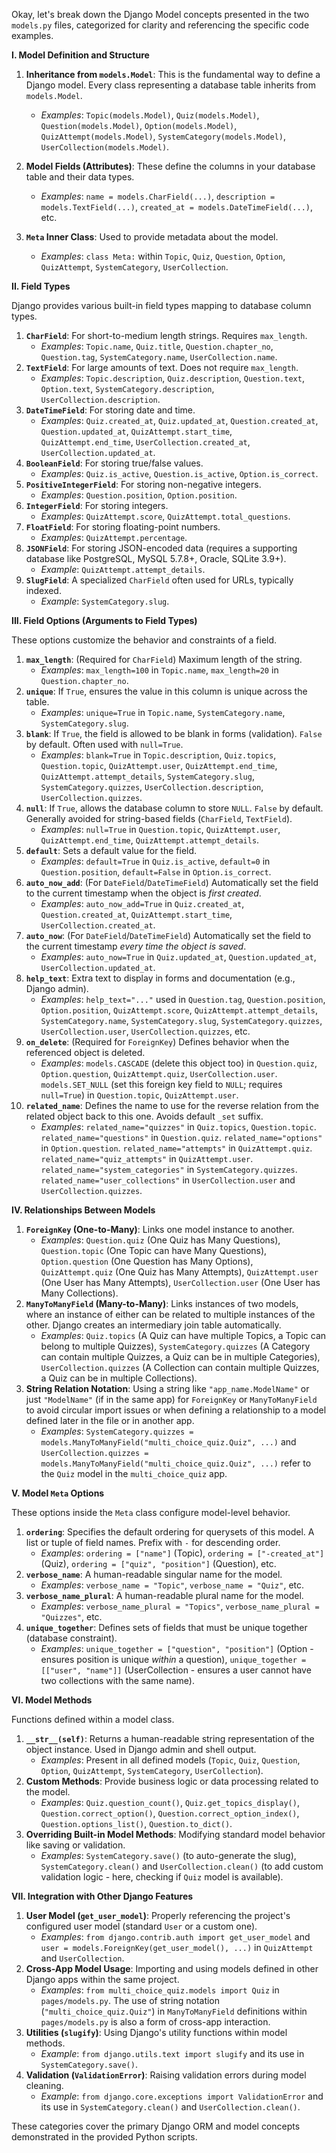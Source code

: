 Okay, let's break down the Django Model concepts presented in the two `models.py` files, categorized for clarity and referencing the specific code examples.

**I. Model Definition and Structure**

1.  **Inheritance from `models.Model`**: This is the fundamental way to define a Django model. Every class representing a database table inherits from `models.Model`.

    - _Examples_: `Topic(models.Model)`, `Quiz(models.Model)`, `Question(models.Model)`, `Option(models.Model)`, `QuizAttempt(models.Model)`, `SystemCategory(models.Model)`, `UserCollection(models.Model)`.

2.  **Model Fields (Attributes)**: These define the columns in your database table and their data types.

    - _Examples_: `name = models.CharField(...)`, `description = models.TextField(...)`, `created_at = models.DateTimeField(...)`, etc.

3.  **`Meta` Inner Class**: Used to provide metadata about the model.
    - _Examples_: `class Meta:` within `Topic`, `Quiz`, `Question`, `Option`, `QuizAttempt`, `SystemCategory`, `UserCollection`.

**II. Field Types**

Django provides various built-in field types mapping to database column types.

1.  **`CharField`**: For short-to-medium length strings. Requires `max_length`.
    - _Examples_: `Topic.name`, `Quiz.title`, `Question.chapter_no`, `Question.tag`, `SystemCategory.name`, `UserCollection.name`.
2.  **`TextField`**: For large amounts of text. Does not require `max_length`.
    - _Examples_: `Topic.description`, `Quiz.description`, `Question.text`, `Option.text`, `SystemCategory.description`, `UserCollection.description`.
3.  **`DateTimeField`**: For storing date and time.
    - _Examples_: `Quiz.created_at`, `Quiz.updated_at`, `Question.created_at`, `Question.updated_at`, `QuizAttempt.start_time`, `QuizAttempt.end_time`, `UserCollection.created_at`, `UserCollection.updated_at`.
4.  **`BooleanField`**: For storing true/false values.
    - _Examples_: `Quiz.is_active`, `Question.is_active`, `Option.is_correct`.
5.  **`PositiveIntegerField`**: For storing non-negative integers.
    - _Examples_: `Question.position`, `Option.position`.
6.  **`IntegerField`**: For storing integers.
    - _Examples_: `QuizAttempt.score`, `QuizAttempt.total_questions`.
7.  **`FloatField`**: For storing floating-point numbers.
    - _Examples_: `QuizAttempt.percentage`.
8.  **`JSONField`**: For storing JSON-encoded data (requires a supporting database like PostgreSQL, MySQL 5.7.8+, Oracle, SQLite 3.9+).
    - _Example_: `QuizAttempt.attempt_details`.
9.  **`SlugField`**: A specialized `CharField` often used for URLs, typically indexed.
    - _Example_: `SystemCategory.slug`.

**III. Field Options (Arguments to Field Types)**

These options customize the behavior and constraints of a field.

1.  **`max_length`**: (Required for `CharField`) Maximum length of the string.
    - _Examples_: `max_length=100` in `Topic.name`, `max_length=20` in `Question.chapter_no`.
2.  **`unique`**: If `True`, ensures the value in this column is unique across the table.
    - _Examples_: `unique=True` in `Topic.name`, `SystemCategory.name`, `SystemCategory.slug`.
3.  **`blank`**: If `True`, the field is allowed to be blank in forms (validation). `False` by default. Often used with `null=True`.
    - _Examples_: `blank=True` in `Topic.description`, `Quiz.topics`, `Question.topic`, `QuizAttempt.user`, `QuizAttempt.end_time`, `QuizAttempt.attempt_details`, `SystemCategory.slug`, `SystemCategory.quizzes`, `UserCollection.description`, `UserCollection.quizzes`.
4.  **`null`**: If `True`, allows the database column to store `NULL`. `False` by default. Generally avoided for string-based fields (`CharField`, `TextField`).
    - _Examples_: `null=True` in `Question.topic`, `QuizAttempt.user`, `QuizAttempt.end_time`, `QuizAttempt.attempt_details`.
5.  **`default`**: Sets a default value for the field.
    - _Examples_: `default=True` in `Quiz.is_active`, `default=0` in `Question.position`, `default=False` in `Option.is_correct`.
6.  **`auto_now_add`**: (For `DateField`/`DateTimeField`) Automatically set the field to the current timestamp when the object is _first created_.
    - _Examples_: `auto_now_add=True` in `Quiz.created_at`, `Question.created_at`, `QuizAttempt.start_time`, `UserCollection.created_at`.
7.  **`auto_now`**: (For `DateField`/`DateTimeField`) Automatically set the field to the current timestamp _every time the object is saved_.
    - _Examples_: `auto_now=True` in `Quiz.updated_at`, `Question.updated_at`, `UserCollection.updated_at`.
8.  **`help_text`**: Extra text to display in forms and documentation (e.g., Django admin).
    - _Examples_: `help_text="..."` used in `Question.tag`, `Question.position`, `Option.position`, `QuizAttempt.score`, `QuizAttempt.attempt_details`, `SystemCategory.name`, `SystemCategory.slug`, `SystemCategory.quizzes`, `UserCollection.user`, `UserCollection.quizzes`, etc.
9.  **`on_delete`**: (Required for `ForeignKey`) Defines behavior when the referenced object is deleted.
    - _Examples_: `models.CASCADE` (delete this object too) in `Question.quiz`, `Option.question`, `QuizAttempt.quiz`, `UserCollection.user`. `models.SET_NULL` (set this foreign key field to `NULL`; requires `null=True`) in `Question.topic`, `QuizAttempt.user`.
10. **`related_name`**: Defines the name to use for the reverse relation from the related object back to this one. Avoids default `_set` suffix.
    - _Examples_: `related_name="quizzes"` in `Quiz.topics`, `Question.topic`. `related_name="questions"` in `Question.quiz`. `related_name="options"` in `Option.question`. `related_name="attempts"` in `QuizAttempt.quiz`. `related_name="quiz_attempts"` in `QuizAttempt.user`. `related_name="system_categories"` in `SystemCategory.quizzes`. `related_name="user_collections"` in `UserCollection.user` and `UserCollection.quizzes`.

**IV. Relationships Between Models**

1.  **`ForeignKey` (One-to-Many)**: Links one model instance to another.
    - _Examples_: `Question.quiz` (One Quiz has Many Questions), `Question.topic` (One Topic can have Many Questions), `Option.question` (One Question has Many Options), `QuizAttempt.quiz` (One Quiz has Many Attempts), `QuizAttempt.user` (One User has Many Attempts), `UserCollection.user` (One User has Many Collections).
2.  **`ManyToManyField` (Many-to-Many)**: Links instances of two models, where an instance of either can be related to multiple instances of the other. Django creates an intermediary join table automatically.
    - _Examples_: `Quiz.topics` (A Quiz can have multiple Topics, a Topic can belong to multiple Quizzes), `SystemCategory.quizzes` (A Category can contain multiple Quizzes, a Quiz can be in multiple Categories), `UserCollection.quizzes` (A Collection can contain multiple Quizzes, a Quiz can be in multiple Collections).
3.  **String Relation Notation**: Using a string like `"app_name.ModelName"` or just `"ModelName"` (if in the same app) for `ForeignKey` or `ManyToManyField` to avoid circular import issues or when defining a relationship to a model defined later in the file or in another app.
    - _Examples_: `SystemCategory.quizzes = models.ManyToManyField("multi_choice_quiz.Quiz", ...)` and `UserCollection.quizzes = models.ManyToManyField("multi_choice_quiz.Quiz", ...)` refer to the `Quiz` model in the `multi_choice_quiz` app.

**V. Model `Meta` Options**

These options inside the `Meta` class configure model-level behavior.

1.  **`ordering`**: Specifies the default ordering for querysets of this model. A list or tuple of field names. Prefix with `-` for descending order.
    - _Examples_: `ordering = ["name"]` (Topic), `ordering = ["-created_at"]` (Quiz), `ordering = ["quiz", "position"]` (Question), etc.
2.  **`verbose_name`**: A human-readable singular name for the model.
    - _Examples_: `verbose_name = "Topic"`, `verbose_name = "Quiz"`, etc.
3.  **`verbose_name_plural`**: A human-readable plural name for the model.
    - _Examples_: `verbose_name_plural = "Topics"`, `verbose_name_plural = "Quizzes"`, etc.
4.  **`unique_together`**: Defines sets of fields that must be unique together (database constraint).
    - _Examples_: `unique_together = ["question", "position"]` (Option - ensures position is unique _within_ a question), `unique_together = [["user", "name"]]` (UserCollection - ensures a user cannot have two collections with the same name).

**VI. Model Methods**

Functions defined within a model class.

1.  **`__str__(self)`**: Returns a human-readable string representation of the object instance. Used in Django admin and shell output.
    - _Examples_: Present in all defined models (`Topic`, `Quiz`, `Question`, `Option`, `QuizAttempt`, `SystemCategory`, `UserCollection`).
2.  **Custom Methods**: Provide business logic or data processing related to the model.
    - _Examples_: `Quiz.question_count()`, `Quiz.get_topics_display()`, `Question.correct_option()`, `Question.correct_option_index()`, `Question.options_list()`, `Question.to_dict()`.
3.  **Overriding Built-in Model Methods**: Modifying standard model behavior like saving or validation.
    - _Examples_: `SystemCategory.save()` (to auto-generate the slug), `SystemCategory.clean()` and `UserCollection.clean()` (to add custom validation logic - here, checking if `Quiz` model is available).

**VII. Integration with Other Django Features**

1.  **User Model (`get_user_model`)**: Properly referencing the project's configured user model (standard `User` or a custom one).
    - _Examples_: `from django.contrib.auth import get_user_model` and `user = models.ForeignKey(get_user_model(), ...)` in `QuizAttempt` and `UserCollection`.
2.  **Cross-App Model Usage**: Importing and using models defined in other Django apps within the same project.
    - _Examples_: `from multi_choice_quiz.models import Quiz` in `pages/models.py`. The use of string notation (`"multi_choice_quiz.Quiz"`) in `ManyToManyField` definitions within `pages/models.py` is also a form of cross-app interaction.
3.  **Utilities (`slugify`)**: Using Django's utility functions within model methods.
    - _Example_: `from django.utils.text import slugify` and its use in `SystemCategory.save()`.
4.  **Validation (`ValidationError`)**: Raising validation errors during model cleaning.
    - _Example_: `from django.core.exceptions import ValidationError` and its use in `SystemCategory.clean()` and `UserCollection.clean()`.

These categories cover the primary Django ORM and model concepts demonstrated in the provided Python scripts.
